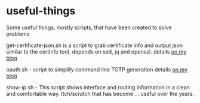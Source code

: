 # useful-things
Some useful things, mostly scripts, that have been created to solve problems

get-certificate-json.sh is a script to grab certificate info and output json similar to the certinfo tool. depends on sed, jq and openssl.  details [on my blog][2]

oauth.sh - script to simplify command line TOTP generation  details [on my blog][1]

show-ip.sh - This script shows interface and routing information in a clean and comfortable way. Itch/scratch that has become ... useful over the years.

[1]: https://ccazrun.com/posts/17/17060-totp-from-the-terminal.html
[2]: https://ccazrun.com/posts/22/22288-certificate-to-json.html

